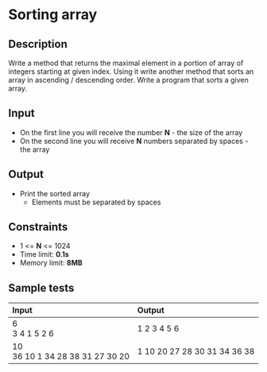 # Sorting array

## Description
Write a method that returns the maximal element in a portion of array of integers starting at given index.
Using it write another method that sorts an array in ascending / descending order.
Write a program that sorts a given array.

## Input
- On the first line you will receive the number **N** - the size of the array
- On the second line you will receive **N** numbers separated by spaces - the array

## Output
- Print the sorted array
  - Elements must be separated by spaces

## Constraints
- 1 <= **N** <= 1024
- Time limit: **0.1s**
- Memory limit: **8MB**

## Sample tests

| Input | Output |
|:------|:-------|
| 6<br>3 4 1 5 2 6 | 1 2 3 4 5 6 |
| 10<br>36 10 1 34 28 38 31 27 30 20 | 1 10 20 27 28 30 31 34 36 38 |
